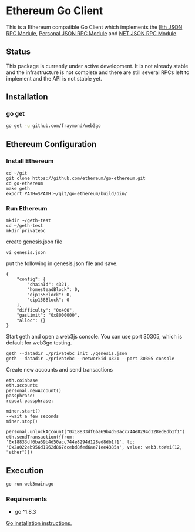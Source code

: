 # Ethereum Go Client

This is a Ethereum compatible Go Client
which implements the 
[Eth JSON RPC Module](https://github.com/ethereum/wiki/wiki/JSON-RPC),
[Personal JSON RPC Module](https://github.com/paritytech/parity/wiki/JSONRPC-personal-module) and
[NET JSON RPC Module](https://github.com/paritytech/parity/wiki/JSONRPC-net-module#net_version).

## Status

This package is currently under active development. It is not already stable and the infrastructure is not complete and there are still several RPCs left to implement and the API is not stable yet.


## Installation

### go get

```bash
go get -u github.com/fraymond/web3go
```

## Ethereum Configuration

### Install Ethereum
```
cd ~/git
git clone https://github.com/ethereum/go-ethereum.git
cd go-ethereum
make geth
export PATH=$PATH:~/git/go-ethereum/build/bin/
```

### Run Ethereum

```
mkdir ~/geth-test
cd ~/geth-test
mkdir privatebc
```
create genesis.json file

```
vi genesis.json
```
put the following in genesis.json file and save.
```
{
    "config": {  
        "chainId": 4321, 
        "homesteadBlock": 0,
        "eip155Block": 0,
        "eip158Block": 0
    },
    "difficulty": "0x400",
    "gasLimit": "0x8000000",
    "alloc": {}
}
```
Start geth and open a web3js console. You can use port 30305, which is default for web3go testing.

```
geth --datadir ./privatebc init ./genesis.json
geth --datadir ./privatebc --networkid 4321 --port 30305 console
```

Create new accounts and send transactions

```
eth.coinbase
eth.accounts
personal.newAccount()
passphrase:
repeat passphrase:

miner.start()
--wait a few seconds
miner.stop()

personal.unlockAccount("0x18833df6ba69b4d50acc744e8294d128ed8db1f1")
eth.sendTransaction({from: '0x18833df6ba69b4d50acc744e8294d128ed8db1f1', to: '0x2a022eb956d1962d867dcebd8fed6ae71ee4385a', value: web3.toWei(12, "ether")}) 
```

## Execution
```bash
go run web3main.go
```

### Requirements

* go ^1.8.3

[Go installation instructions.](https://golang.org/doc/install)
